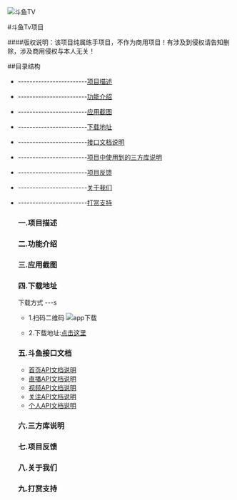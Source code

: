 
![斗鱼TV](https://staticlive.douyucdn.cn/upload/signs/201610291926483131.png)
 
#斗鱼Tv项目

####版权说明：该项目纯属练手项目，不作为商用项目！有涉及到侵权请告知删除，涉及商用侵权与本人无关！

##目录结构
* ------------------------[项目描述](#1.0.0)
* ------------------------[功能介绍](#2.0.0)
* ------------------------[应用截图](#3.0.0)
* ------------------------[下载地址](#4.0.0)
* ------------------------[接口文档说明](#5.0.0)
* ------------------------[项目中使用到的三方库说明](#6.0.0)
* ------------------------[项目反馈](#7.0.0)
* ------------------------[关于我们](#8.0.0)
* ------------------------[打赏支持](#9.0.0)

  <h3 id="1.0.0"> 一.项目描述 </h3>
  
  <h3 id="2.0.0">二.功能介绍 </h3>
  
  <h3 id="3.0.0">三.应用截图</h3>
  
  <h3 id="4.0.0">四.下载地址</h3>
   
   下载方式
   ---s
     * 1.扫码二维码
       ![app下载](https://github.com/mykj/DouYu/blob/master/upload_image/536FAFE7-C0BA-4E28-8875-D6BB134880A3.png)
       
     * 2.下载地址:[点击这里](https://www.pgyer.com/DouYuTv)
   
  
  <h3 id="5.0.0">五.斗鱼接口文档</h3>
 
  * [首页API文档说明](https://github.com/mykj/DouYu/blob/master/document/HomeApi.md)
  *  [直播API文档说明](https://github.com/mykj/DouYu/blob/master/document/LiveApi.md)
  *  [视频API文档说明](https://github.com/mykj/DouYu/blob/master/document/VideoApi.md)
  *  [关注API文档说明](https://github.com/mykj/DouYu/blob/master/document/HomeApi.md)
  *  [个人API文档说明](https://github.com/mykj/DouYu/blob/master/document/HomeApi.md)
  
   <h3 id="6.0.0">六.三方库说明</h3>
   <h3 id="7.0.0">七.项目反馈</h3>
   <h3 id="8.0.0">八.关于我们</h3>
   <h3 id="9.0.0">九.打赏支持</h3>       